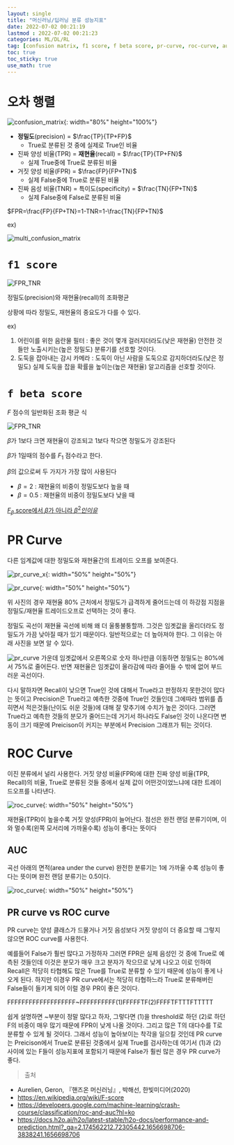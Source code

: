 ```yaml
---
layout: single
title: "머신러닝/딥러닝 분류 성능지표"
date: 2022-07-02 00:21:19
lastmod : 2022-07-02 00:21:23
categories: ML/DL/RL
tag: [confusion matrix, f1 score, f beta score, pr-curve, roc-curve, auc]
toc: true
toc_sticky: true
use_math: true
---
```


# **오차 행렬**

![confusion_matrix](../../../assets/images/ai/confusion_matrix.jpg){: width="80%" height="100%"}

 - **정밀도**(precision) = $\frac{TP}{TP+FP}$
   - True로 분류된 것 중에 실제로 True인 비율
 - 진짜 양성 비율(TPR) = **재현율**(recall) = $\frac{TP}{TP+FN}$
   - 실제 True중에 True로 분류된 비율
 - 거짓 양성 비율(FPR) = $\frac{FP}{FP+TN}$
   - 실제 False중에 True로 분류된 비율
 - 진짜 음성 비율(TNR) = 특이도(specificity) = $\frac{TN}{FP+TN}$
   - 실제 False중에 False로 분류된 비율

$FPR=\frac{FP}{FP+TN}=1-TNR=1-\frac{TN}{FP+TN}$

ex)

![multi_confusion_matrix](../../../assets/images/ai/multi_ConfusionMatrix.png)

# **`f1 score`**

![FPR_TNR](../../../assets/images/ai/FPR_TNR.svg)

정밀도(precision)와 재현율(recall)의 조화평균

상황에 따라 정밀도, 재현율의 중요도가 다를 수 있다.

ex) 
1. 어린이를 위한 음란물 필터 : 좋은 것이 몇개 걸러지더라도(낮은 재현율) 안전한 것들만 노출시키는(높은 정밀도) 분류기를 선호할 것이다.
2. 도둑을 잡아내는 감시 카메라 : 도둑이 아닌 사람을 도둑으로 감지하더라도(낮은 정밀도) 실제 도둑을 잡을 확률을 높이는(높은 재현율) 알고리즘을 선호할 것이다.

# **`f beta score`**
$F$ 점수의 일반화된 조화 평균 식

![FPR_TNR](../../../assets/images/ai/f_beta_1.svg)

$\beta$가 1보다 크면 재현율이 강조되고 1보다 작으면 정밀도가 강조된다

$\beta$가 1일때의 점수를 $F_{1}$ 점수라고 한다.

$\beta$의 값으로써 두 가지가 가장 많이 사용된다
 - $\beta=2$ : 재현율의 비중이 정밀도보다 높을 때
 - $\beta=0.5$ : 재현율의 비중이 정밀도보다 낮을 때

[$F_{\beta}$ score에서 $\beta$가 아니라 $\beta^{2}인 이유$](https://stats.stackexchange.com/questions/221997/why-f-beta-score-define-beta-like-that)

# **PR Curve**
다른 임계값에 대한 정밀도와 재현율간의 트레이드 오프를 보여준다.

![pr_curve_x](../../../assets/images/ai/pr_curve_x.png){: width="50%" height="50%"}

![pr_curve](../../../assets/images/ai/pr_curve.png){: width="50%" height="50%"}

위 사진의 경우 재현율 80% 근처에서 정밀도가 급격하게 줄어드는데 이 하강점 지점을 정밀도/재현율 트레이드오프로 선택하는 것이 좋다.

정밀도 곡선이 재현율 곡선에 비해 왜 더 울퉁불퉁할까. 그것은 임곗값을 올리더라도 정밀도가 가끔 낮아질 때가 있기 때문이다. 일반적으로는 더 높아져야 한다. 그 이유는 아래 사진을 보면 알 수 있다.

![pr_curve](../../../assets/images/ai/pr_trade_off.png)
가운데 임곗값에서 오른쪽으로 숫자 하나만큼 이동하면 정밀도는 80%에서 75%로 줄어든다. 반면 재현율은 임곗값이 올라감에 따라 줄어들 수 밖에 없어 부드러운 곡선이다.

다시 말하자면 Recall이 낮으면 True인 것에 대해서 True라고 판정하지 못한것이 많다는 뜻이고 Precision은 True라고 예측한 것중에 True인 것들인데 그에따라 범위를 좁히면서 적은것들(난이도 쉬운 것들)에 대해 잘 맞추기에 수치가 높은 것이다. 그러면 True라고 예측한 것들의 분모가 줄어드는데 거기서 하나라도 False인 것이 나온다면 변동이 크기 때문에 Preicison이 커지는 부분에서 Precision 그래프가 튀는 것이다.

# **ROC Curve**
이진 분류에서 널리 사용한다. 거짓 양성 비율(FPR)에 대한 진짜 양성 비율(TPR, Recall)의 비율, True로 분류된 것들 중에서 실제 값이 어떤것이었느냐에 대한 트레이드오프를 나타낸다.


![roc_curve](../../../assets/images/ai/roc_curve.png){: width="50%" height="50%"}

재현율(TPR)이 높을수록 거짓 양성(FPR)이 늘어난다. 점선은 완전 랜덤 분류기이며, 이와 멀수록(왼쪽 모서리에 가까울수록) 성능이 좋다는 뜻이다

## **AUC**
곡선 아래의 면적(area under the curve) 완전한 분류기는 1에 가까울 수록 성능이 좋다는 뜻이며 완전 랜덤 분류기는 0.5이다.

![roc_curve](../../../assets/images/ai/roc_curve_google.svg){: width="50%" height="50%"}

## **PR curve vs ROC curve**
PR curve는 양성 클래스가 드물거나 거짓 음성보다 거짓 양성이 더 중요할 때 그렇지 않으면 ROC curve를 사용한다. 

예를들어 False가 훨씬 많다고 가정하자 그러면 FPR은 실제 음성인 것 중에 True로 예측된 것들인데 이것은 분모가 매우 크고 분자가 작으므로 낮게 나오고 이로 인하여 Recall은 적당히 타협해도 많은 True를 True로 분류할 수 있기 때문에 성능이 좋게 나오게 된다. 하지만 이경우 PR curve에서는 적당히 타협하느라 True로 분류해버린 False들이 들키게 되어 이럴 경우 PR이 좋은 것이다.

FFFFFFFFFFFFFFFFFFF~FFFFFFFFFF(1)FFFFFTF(2)FFFFTFTTTFTTTTT

쉽게 설명하면 ~부분이 정말 많다고 하자, 그렇다면 (1)을 threshold로 하던 (2)로 하던 F의 비중이 매우 많기 때문에 FPR이 낮게 나올 것이다. 그리고 많은 T의 대다수를 T로 분류할 수 있게 될 것이다. 그래서 성능이 높아보이는 착각을 일으킬 것인데 PR curve는 Preicison에서 True로 분류된 것중에서 실제 True를 검사하는데 여기서 (1)과 (2)사이에 있는 F들이 성능지표에 포함되기 때문에 False가 훨씬 많은 경우 PR curve가 좋다.

> 출처
 - Aurelien, Geron, 『핸즈온 머신러닝』, 박해선, 한빛미디어(2020)
 - https://en.wikipedia.org/wiki/F-score
 - https://developers.google.com/machine-learning/crash-course/classification/roc-and-auc?hl=ko
 - https://docs.h2o.ai/h2o/latest-stable/h2o-docs/performance-and-prediction.html?_ga=2.174562212.72305442.1656698706-3838241.1656698706